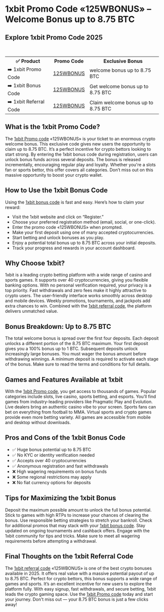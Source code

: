 <h1>1xbit Promo Code «125WBONUS» – Welcome Bonus up to 8.75 BTC</h1> <h2>Explore 1xbit Promo Code 2025</h2> <table> <tr> <th>✅ Product</th> <th>Promo Code</th> <th>Exclusive Bonus</th> </tr> <tr> <td>➡️ 1xbit Promo Code</td> <td><a href="https://refpa4979689.top/L?tag=b_1145571m_3425c_&site=1145571&ad=3425">125WBONUS</a></td> <td>welcome bonus up to 8.75 BTC</td> </tr> <tr> <td>➡️ 1xbit Bonus Code</td> <td><a href="https://refpa4979689.top/L?tag=b_1145571m_3425c_&site=1145571&ad=3425">125WBONUS</a></td> <td>Get welcome bonus up to 8.75 BTC</td> </tr> <tr> <td>➡️ 1xbit Referral Code</td> <td><a href="https://refpa4979689.top/L?tag=b_1145571m_3425c_&site=1145571&ad=3425">125WBONUS</a></td> <td>Claim welcome bonus up to 8.75 BTC</td> </tr> </table> <h2>What is the 1xbit Promo Code?</h2> The <a href="https://refpa4979689.top/L?tag=b_1145571m_3425c_&site=1145571&ad=3425">1xbit Promo code</a> «125WBONUS» is your ticket to an enormous crypto welcome bonus. This exclusive code gives new users the opportunity to claim up to 8.75 BTC. It’s a perfect incentive for crypto bettors looking to start strong. By entering the 1xbit bonus code during registration, users can unlock bonus funds across several deposits. The bonus is released incrementally, encouraging regular play and loyalty. Whether you're a slots fan or sports bettor, this offer covers all categories. Don’t miss out on this massive opportunity to boost your crypto wallet. <h2>How to Use the 1xbit Bonus Code</h2> Using the <a href="https://refpa4979689.top/L?tag=b_1145571m_3425c_&site=1145571&ad=3425">1xbit bonus code</a> is fast and easy. Here’s how to claim your reward: <ul> <li>Visit the 1xbit website and click on “Register.”</li> <li>Choose your preferred registration method (email, social, or one-click).</li> <li>Enter the promo code «125WBONUS» when prompted.</li> <li>Make your first deposit using one of many accepted cryptocurrencies.</li> <li>Start betting and unlock bonuses as you play.</li> <li>Enjoy a potential total bonus up to 8.75 BTC across your initial deposits.</li> <li>Track your progress and rewards in your account dashboard.</li> </ul> <h2>Why Choose 1xbit?</h2> 1xbit is a leading crypto betting platform with a wide range of casino and sports games. It supports over 40 cryptocurrencies, giving you flexible banking options. With no personal verification required, your privacy is a top priority. Fast withdrawals and zero fees make it highly attractive to crypto users. The user-friendly interface works smoothly across desktop and mobile devices. Weekly promotions, tournaments, and jackpots add extra chances to win. Combined with the <a href="https://refpa4979689.top/L?tag=b_1145571m_3425c_&site=1145571&ad=3425">1xbit referral code</a>, the platform delivers unmatched value. <h2>Bonus Breakdown: Up to 8.75 BTC</h2> The total welcome bonus is spread over the first four deposits. Each deposit unlocks a different portion of the 8.75 BTC maximum. Your first deposit gives you a 100% bonus up to 1 BTC. Subsequent deposits unlock increasingly large bonuses. You must wager the bonus amount before withdrawing winnings. A minimum deposit is required to activate each stage of the bonus. Make sure to read the terms and conditions for full details. <h2>Games and Features Available at 1xbit</h2> With the <a href="https://refpa4979689.top/L?tag=b_1145571m_3425c_&site=1145571&ad=3425">1xbit Promo code</a>, you get access to thousands of games. Popular categories include slots, live casino, sports betting, and esports. You’ll find games from industry-leading providers like Pragmatic Play and Evolution. Live dealers bring an authentic casino vibe to your screen. Sports fans can bet on everything from football to MMA. Virtual sports and crypto games provide even more betting variety. All games are accessible from mobile and desktop without downloads. <h2>Pros and Cons of the 1xbit Bonus Code</h2> <ul> <li>✅ Huge bonus potential up to 8.75 BTC</li> <li>✅ No KYC or identity verification needed</li> <li>✅ Accepts over 40 cryptocurrencies</li> <li>✅ Anonymous registration and fast withdrawals</li> <li>❌ High wagering requirements on bonus funds</li> <li>❌ Some regional restrictions may apply</li> <li>❌ No fiat currency options for deposits</li> </ul> <h2>Tips for Maximizing the 1xbit Bonus</h2> Deposit the maximum possible amount to unlock the full bonus potential. Stick to games with high RTPs to increase your chances of clearing the bonus. Use responsible betting strategies to stretch your bankroll. Check for additional promos that may stack with your <a href="https://refpa4979689.top/L?tag=b_1145571m_3425c_&site=1145571&ad=3425">1xbit bonus code</a>. Stay updated on ongoing tournaments and cashback offers. Engage with the 1xbit community for tips and tricks. Make sure to meet all wagering requirements before attempting a withdrawal. <h2>Final Thoughts on the 1xbit Referral Code</h2> The <a href="https://refpa4979689.top/L?tag=b_1145571m_3425c_&site=1145571&ad=3425">1xbit referral code</a> «125WBONUS» is one of the best crypto bonuses available in 2025. It offers real value with a massive potential payout of up to 8.75 BTC. Perfect for crypto bettors, this bonus supports a wide range of games and sports. It’s an excellent incentive for new users to explore the platform fully. With easy signup, fast withdrawals, and secure betting, 1xbit leads the crypto gaming space. Use the <a href="https://refpa4979689.top/L?tag=b_1145571m_3425c_&site=1145571&ad=3425">1xbit Promo code</a> today and start your journey. Don't miss out — your 8.75 BTC bonus is just a few clicks away!

